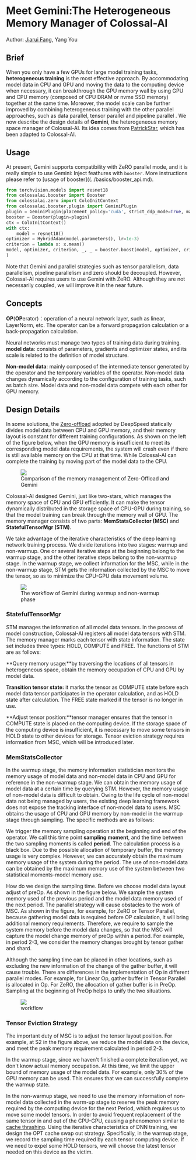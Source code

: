 
# Meet Gemini:The Heterogeneous Memory Manager of Colossal-AI

Author: [Jiarui Fang](https://github.com/feifeibear), Yang You

## Brief

When you only have a few GPUs for large model training tasks, **heterogeneous training** is the most effective approach. By accommodating model data in CPU and GPU and moving the data to the computing device when necessary, it can breakthrough the GPU memory wall by using GPU  and CPU memory (composed of CPU DRAM or nvme SSD memory) together at the same time. Moreover, the model scale can be further improved by combining heterogeneous training with the other parallel approaches, such as data parallel, tensor parallel and pipeline parallel . We now describe the design details of **Gemini**, the heterogeneous memory space manager of Colossal-AI. Its idea comes from [PatrickStar](https://arxiv.org/abs/2108.05818), which has been adapted to Colossal-AI.

## Usage

At present, Gemini supports compatibility with ZeRO parallel mode, and it is really simple to use Gemini: Inject feathures with `booster`. More instructions please refer to [usage of booster]((../basics/booster_api.md).

```python
from torchvision.models import resnet18
from colossalai.booster import Booster
from colossalai.zero import ColoInitContext
from colossalai.booster.plugin import GeminiPlugin
plugin = GeminiPlugin(placement_policy='cuda', strict_ddp_mode=True, max_norm=1.0, initial_scale=2**5)
booster = Booster(plugin=plugin)
ctx = ColoInitContext()
with ctx:
    model = resnet18()
optimizer = HybridAdam(model.parameters(), lr=1e-3)
criterion = lambda x: x.mean()
model, optimizer, criterion, _, _ = booster.boost(model, optimizer, criterion)
)
```

Note that Gemini and parallel strategies such as tensor parallelism, data parallelism, pipeline parallelism and zero should be decoupled. However, Colossal-AI requires users to use Gemini with ZeRO. Although they are not necessarily coupled, we will improve it in the near future.

## Concepts

**OP**(**OP**erator)：operation of a neural network layer, such as linear, LayerNorm, etc. The operator can be a forward propagation calculation or a back-propagation calculation.

Neural networks must manage two types of training data during training.
**model data**: consists of parameters, gradients and optimizer states, and its scale is related to the definition of model structure.

**Non-model data**: mainly composed of the intermediate tensor generated by the operator and the temporary variables of the operator. Non-model data changes dynamically according to the configuration of training tasks, such as batch size. Model data and non-model data compete with each other for GPU memory.

## Design Details


In some solutions, the [Zero-offload](https://arxiv.org/abs/2101.06840) adopted by DeepSpeed statically divides model data between CPU and GPU memory, and their memory layout is constant for different training configurations. As shown on the left of the figure below, when the GPU memory is insufficient to meet its corresponding model data requirements, the system will crash even if there is still available memory on the CPU at that time. While Colossal-AI can complete the training by moving part of the model data to the CPU.

<figure style={{textAlign: "center"}}>
<img src="https://raw.githubusercontent.com/hpcaitech/public_assets/main/colossalai/img/tutorial/gemini/deepspeed_compare.png"/>
<figcaption>Comparison of the memory management of Zero-Offload and Gemini</figcaption>
</figure>


Colossal-AI designed Gemini, just like two-stars, which manages the memory space of CPU and GPU efficiently. It can make the tensor dynamically distributed in the storage space of CPU-GPU during training, so that the model training can break through the memory wall of GPU. The memory manager consists of two parts: **MemStatsCollector (MSC)** and **StatefulTensorMgr (STM)**.

We take advantage of the iterative characteristics of the deep learning network training process. We divide iterations into two stages: warmup and non-warmup. One or several iterative steps at the beginning belong to the warmup stage, and the other iterative steps belong to the non-warmup stage. In the warmup stage, we collect information for the MSC, while in the non-warmup stage, STM gets the information collected by the MSC to move the tensor, so as to minimize the CPU-GPU data movement volume.

<figure style={{textAlign: "center"}}>
<img src="https://raw.githubusercontent.com/hpcaitech/public_assets/main/colossalai/img/tutorial/gemini/gemini_workflow.png"/>
<figcaption>The workflow of Gemini during warmup and non-warmup phase</figcaption>
</figure>


### StatefulTensorMgr

STM manages the information of all model data tensors. In the process of model construction, Colossal-AI registers all model data tensors with STM. The memory manager marks each tensor with state information. The state set includes three types: HOLD, COMPUTE and FREE. The functions of STM are as follows:

**Query memory usage:**by traversing the locations of all tensors in heterogeneous space, obtain the memory occupation of CPU and GPU by model data.

**Transition tensor state:** it marks the tensor as COMPUTE state before each model data tensor participates in the operator calculation, and as HOLD state after calculation. The FREE state marked if the tensor is no longer in use.

**Adjust tensor position:**tensor manager ensures that the tensor in COMPUTE state is placed on the computing device. If the storage space of the computing device is insufficient, it is necessary to move some tensors in HOLD state to other devices for storage. Tensor eviction strategy requires information from MSC, which will be introduced later.


### MemStatsCollector
In the warmup stage, the memory information statistician monitors the memory usage of model data and non-model data in CPU and GPU for reference in the non-warmup stage. We can obtain the memory usage of model data at a certain time by querying STM. However, the memory usage of non-model data is difficult to obtain. Owing to the life cycle of non-model data not being managed by users, the existing deep learning framework does not expose the tracking interface of non-model data to users. MSC obtains the usage of CPU and GPU memory by non-model in the warmup stage through sampling. The specific methods are as follows:

We trigger the memory sampling operation at the beginning and end of the operator. We call this time point **sampling moment**, and the time between the two sampling moments is called **period**. The calculation process is a black box. Due to the possible allocation of temporary buffer, the memory usage is very complex. However, we can accurately obtain the maximum memory usage of the system during the period. The use of non-model data can be obtained by the maximum memory use of the system between two statistical moments-model memory use.

How do we design the sampling time. Before we choose model data layout adjust of preOp. As shown in the figure below. We sample the system memory used of the previous period and the model data memory used of the next period. The parallel strategy will cause obstacles to the work of MSC. As shown in the figure, for example, for ZeRO or Tensor Parallel, because gathering model data is required before OP calculation, it will bring additional memory requirements. Therefore, we require to sample the system memory before the model data changes, so that the MSC will capture the model change memory of preOp within a period. For example, in period 2-3, we consider the memory changes brought by tensor gather and shard.

Although the sampling time can be placed in other locations, such as excluding the new information of the change of the gather buffer, it will cause trouble. There are differences in the implementation of Op in different parallel modes. For example, for Linear Op, gather buffer in Tensor Parallel is allocated in Op. For ZeRO, the allocation of gather buffer is in PreOp. Sampling at the beginning of PreOp helps to unify the two situations.

<figure style={{textAlign: "center"}}>
<img src="https://raw.githubusercontent.com/hpcaitech/public_assets/main/colossalai/img/tutorial/gemini/gemini_mem_curve.png"/>
<figcaption>workflow</figcaption>
</figure>

### Tensor Eviction Strategy

The important duty of MSC is to adjust the tensor layout position. For example, at S2 in the figure above, we reduce the model data on the device, and meet the peak memory requirement calculated in period 2-3.

In the warmup stage, since we haven't finished a complete iteration yet, we don't know actual memory occupation. At this time, we limit the upper bound of memory usage of the model data. For example, only 30% of the GPU memory can be used. This ensures that we can successfully complete the warmup state.

In the non-warmup stage, we need to use the memory information of non-model data collected in the warm-up stage to reserve the peak memory required by the computing device for the next Period, which requires us to move some model tensors. In order to avoid frequent replacement of the same tensor in and out of the CPU-GPU, causing a phenomenon similar to [cache thrashing](https://en.wikipedia.org/wiki/Thrashing_(computer_science)). Using the iterative characteristics of DNN training, we design the OPT cache swap out strategy. Specifically, in the warmup stage, we record the sampling time required by each tensor computing device. If we need to expel some HOLD tensors, we will choose the latest tensor needed on this device as the victim.
